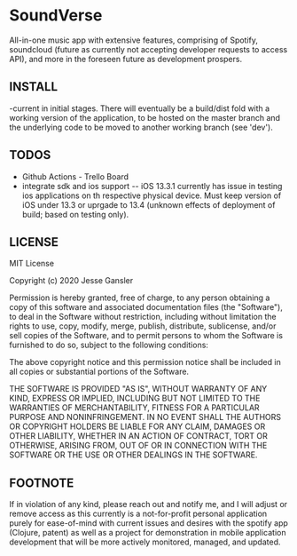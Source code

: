 # SoundVerse

All-in-one music app with extensive features, comprising of Spotify, soundcloud (future as currently not accepting developer requests to access API), and more in the foreseen future as development prospers.

## INSTALL
-current in initial stages. There will eventually be a build/dist fold with a working version of the application, to be hosted on the master branch and the underlying code to be moved to another working branch (see 'dev').

## TODOS
- Github Actions - Trello Board
- integrate sdk and ios support
-- iOS 13.3.1 currently has issue in testing ios applications on th respective physical device. Must keep version of iOS under 13.3 or uprgade to 13.4 (unknown effects of deployment of build; based on testing only).

## LICENSE
  
MIT License

Copyright (c) 2020 Jesse Gansler

Permission is hereby granted, free of charge, to any person obtaining a copy
of this software and associated documentation files (the "Software"), to deal
in the Software without restriction, including without limitation the rights
to use, copy, modify, merge, publish, distribute, sublicense, and/or sell
copies of the Software, and to permit persons to whom the Software is
furnished to do so, subject to the following conditions:

The above copyright notice and this permission notice shall be included in all
copies or substantial portions of the Software.

THE SOFTWARE IS PROVIDED "AS IS", WITHOUT WARRANTY OF ANY KIND, EXPRESS OR
IMPLIED, INCLUDING BUT NOT LIMITED TO THE WARRANTIES OF MERCHANTABILITY,
FITNESS FOR A PARTICULAR PURPOSE AND NONINFRINGEMENT. IN NO EVENT SHALL THE
AUTHORS OR COPYRIGHT HOLDERS BE LIABLE FOR ANY CLAIM, DAMAGES OR OTHER
LIABILITY, WHETHER IN AN ACTION OF CONTRACT, TORT OR OTHERWISE, ARISING FROM,
OUT OF OR IN CONNECTION WITH THE SOFTWARE OR THE USE OR OTHER DEALINGS IN THE
SOFTWARE.

## FOOTNOTE
If in violation of any kind, please reach out and notify me, and I will adjust or remove access as this currently is a not-for-profit personal application purely for ease-of-mind with current issues and desires with the spotify app (Clojure, patent) as well as a project for demonstration in mobile application development that will be more actively monitored, managed, and updated.
